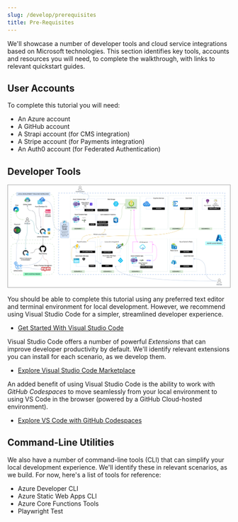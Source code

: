 ```yaml
---
slug: /develop/prerequisites
title: Pre-Requisites
---
```


We'll showcase a number of developer tools and cloud service integrations based on Microsoft technologies. This section identifies key tools, accounts and resources you will need, to complete the walkthrough, with links to relevant quickstart guides.

## User Accounts

To complete this tutorial you will need:

- An Azure account
- A GitHub account
- A Strapi account (for CMS integration)
- A Stripe account (for Payments integration)
- An Auth0 account (for Federated Authentication)

## Developer Tools

![Developer tools and workflows](./../../static/docs/png/contoso-devtools.png)

You should be able to complete this tutorial using any preferred text editor and terminal environment for local development. However, we recommend using Visual Studio Code for a simpler, streamlined developer experience.

- [Get Started With Visual Studio Code](https://code.visualstudio.com/docs)

Visual Studio Code offers a number of powerful _Extensions_ that can improve developer productivity by default. We'll identify relevant extensions you can install for each scenario, as we develop them.

- [Explore Visual Studio Code Marketplace](https://marketplace.visualstudio.com/VSCode)

An added benefit of using Visual Studio Code is the ability to work with _GitHub Codespaces_ to move seamlessly from your local environment to using VS Code in the browser (powered by a GitHub Cloud-hosted environment).

- [Explore VS Code with GitHub Codespaces](https://code.visualstudio.com/docs/remote/codespaces)

## Command-Line Utilities

We also have a number of command-line tools (CLI) that can simplify your local development experience. We'll identify these in relevant scenarios, as we build. For now, here's a list of tools for reference:

- Azure Developer CLI
- Azure Static Web Apps CLI
- Azure Core Functions Tools
- Playwright Test
